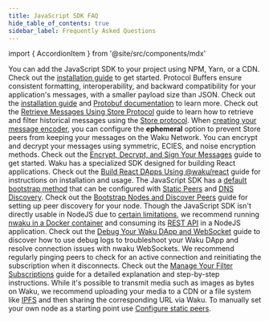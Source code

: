 ```yaml
---
title: JavaScript SDK FAQ
hide_table_of_contents: true
sidebar_label: Frequently Asked Questions
---
```


import { AccordionItem } from '@site/src/components/mdx'

<AccordionItem title="How do I install the @waku/sdk package in my project?">
	You can add the JavaScript SDK to your project using NPM, Yarn, or a CDN. Check out the <a href="/guides/js-waku/#installation">installation guide</a> to get started.
</AccordionItem>

<AccordionItem title="Why should I use Protocol Buffers for my application's message structure when using Waku?">
	Protocol Buffers ensure consistent formatting, interoperability, and backward compatibility for your application's messages, with a smaller payload size than JSON. Check out the <a href="/guides/js-waku/#message-structure">installation guide</a> and <a href="https://protobuf.dev/overview/">Protobuf documentation</a> to learn more.
</AccordionItem>

<AccordionItem title="What are the steps to retrieve historical messages on Waku?">
	Check out the <a href="/guides/js-waku/store-retrieve-messages">Retrieve Messages Using Store Protocol</a> guide to learn how to retrieve and filter historical messages using the <a href="/learn/concepts/protocols#store">Store protocol</a>.
</AccordionItem>

<AccordionItem title="How can I prevent Store peers from storing my messages?">
	When <a href="/guides/js-waku/light-send-receive#choose-a-content-topic">creating your message encoder</a>, you can configure the <strong>ephemeral</strong> option to prevent Store peers from keeping your messages on the Waku Network.
</AccordionItem>

<AccordionItem title="How can I encrypt, decrypt, and sign messages in my Waku application?">
	You can encrypt and decrypt your messages using symmetric, ECIES, and noise encryption methods. Check out the <a href="/guides/js-waku/message-encryption">Encrypt, Decrypt, and Sign Your Messages</a> guide to get started.
</AccordionItem>

<AccordionItem title="How do I integrate Waku into a React application?">
	Waku has a specialized SDK designed for building React applications. Check out the <a href="/guides/js-waku/use-waku-react">Build React DApps Using @waku/react</a> guide for instructions on installation and usage.
</AccordionItem>

<AccordionItem title="How can I bootstrap and discover peers in the Waku Network for browser nodes?">
	The JavaScript SDK has a <a href="/guides/js-waku/configure-discovery#default-bootstrap-method">default bootstrap method</a> that can be configured with <a href="/learn/concepts/static-peers">Static Peers</a> and <a href="/learn/concepts/dns-discovery">DNS Discovery</a>. Check out the <a href="/guides/js-waku/configure-discovery">Bootstrap Nodes and Discover Peers</a> guide for setting up peer discovery for your node.
</AccordionItem>

<AccordionItem title="How can I integrate Waku into a NodeJS application?">
	Though the JavaScript SDK isn't directly usable in NodeJS due to <a href="/guides/js-waku/run-waku-nodejs">certain limitations</a>, we recommend running <a href="/guides/nwaku/run-docker-compose">nwaku in a Docker container</a> and consuming its <a href="https://waku-org.github.io/waku-rest-api/">REST API</a> in a NodeJS application.
</AccordionItem>

<AccordionItem title="How can I debug my Waku DApp and check WebSocket connections?">
	Check out the <a href="/guides/js-waku/debug-waku-dapp">Debug Your Waku DApp and WebSocket</a> guide to discover how to use debug logs to troubleshoot your Waku DApp and resolve connection issues with nwaku WebSockets.
</AccordionItem>

<AccordionItem title="How can I manage unexpected disconnections of my Filter subscription from Waku?">
	We recommend regularly pinging peers to check for an active connection and reinitiating the subscription when it disconnects. Check out the <a href="/guides/js-waku/manage-filter">Manage Your Filter Subscriptions</a> guide for a detailed explanation and step-by-step instructions.
</AccordionItem>

<AccordionItem title="How can I send images and videos on the Waku Network?">
	While it's possible to transmit media such as images as bytes on Waku, we recommend uploading your media to a CDN or a file system like <a href="https://ipfs.tech/">IPFS</a> and then sharing the corresponding URL via Waku.
</AccordionItem>

<AccordionItem title="How can I connect to my own node?">
	To manually set your own node as a starting point use <a href="/guides/js-waku/configure-discovery#configure-static-peers">Configure static peers</a>.
</AccordionItem>
